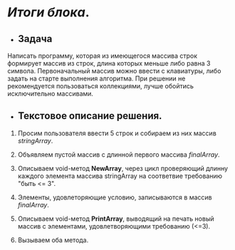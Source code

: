 # ***Итоги блока***.

+ ## Задача
Написать программу, которая из имеющегося массива строк формирует массив из строк, длина которых меньше либо равна 3 символа. Первоначальный массив можно ввести с клавиатуры, либо задать на старте выполнения алгоритма. При решении не рекомендуется пользоваться коллекциями, лучше обойтись исключительно массивами.

+ ## Текстовое описание решения.

1. Просим пользователя ввести 5 строк и собираем из них массив *stringArray*.

2. Объявляем пустой массив с длинной первого массива *finalArray*.

3. Описываем void-метод __NewArray__, через цикл проверяющий длинну каждого элемента массива stringArray на соответвие требованию "быть <= 3".

4. Элементы, удовлеторяющие условию, записываются в массив *finalArray*.

5. Описываем void-метод __PrintArray__, выводящий на печать новый массив с элементами, удовлетворяющими требованию (<=3).

6. Вызываем оба метода.


